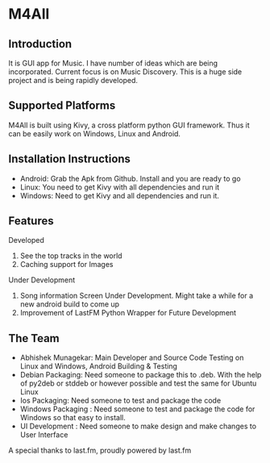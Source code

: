 M4All
=====

Introduction
------------
It is GUI app for Music. I have number of ideas which are being incorporated. Current focus is on Music Discovery. This is a huge side project and is being rapidly developed.

Supported Platforms
-------------------
M4All is built using Kivy, a cross platform python GUI framework. Thus it can be easily work on Windows, Linux and Android.

Installation Instructions
-------------------------

 - Android: Grab the Apk from Github. Install and you are ready to go
 - Linux: You need to get Kivy with all dependencies and run it
 - Windows: Need to get Kivy and all dependencies and run it.

Features
--------
Developed
 1. See the top tracks in the world
 2. Caching support for Images
 
Under Development
 1. Song information Screen Under Development. Might take a while for a new android build to come up
 2. Improvement of LastFM Python Wrapper for Future Development

The Team
--------

 - Abhishek Munagekar: Main Developer and Source Code Testing on Linux and Windows, Android Building & Testing
 - Debian Packaging: Need someone to package this to .deb. With the help of py2deb or stddeb or however possible and test the same for Ubuntu Linux
 - Ios Packaging: Need someone to test and package the code
 - Windows Packaging : Need someone to test and package the code for Windows so that easy to install.
 - UI Development : Need someone to make design and make changes to User Interface


A special thanks to last.fm, proudly powered by last.fm

